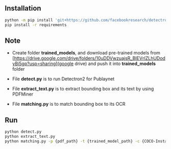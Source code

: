 ## Installation

```bash
python -m pip install 'git+https://github.com/facebookresearch/detectron2.git' # detectron2 
pip install -r requirements
```

## Note

- Create folder __trained_models__, and download pre-trained models from [https://drive.google.com/drive/folders/10uDDVwzuajsR_BIEVrIZLhUDodyBi5gp?usp=sharing](google drive) and push it into __trained_models__ folder

- File __detect.py__ is to run Detectron2 for Publaynet

- File __extract_text.py__ is to extract bounding box and its text by using PDFMiner 

- File __matching.py__ is to match bounding box to its OCR

## Run

```bash
python detect.py
python extract_text.py
python matching.py -p {pdf_path} -t {trained_model_path} -c {COCO-InstanceSegmentation/mask_rcnn_R_50_FPN_3x.yaml}
```
